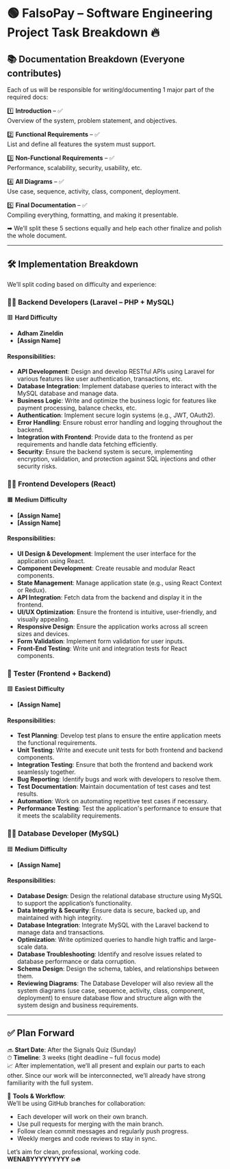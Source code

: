 # 🟢 FalsoPay – Software Engineering Project Task Breakdown 🔥

## 📚 Documentation Breakdown (Everyone contributes)
Each of us will be responsible for writing/documenting 1 major part of the required docs:

1️⃣ **Introduction** – ✅  
Overview of the system, problem statement, and objectives.

2️⃣ **Functional Requirements** – ✅  
List and define all features the system must support.

3️⃣ **Non-Functional Requirements** – ✅  
Performance, scalability, security, usability, etc.

4️⃣ **All Diagrams** – ✅  
Use case, sequence, activity, class, component, deployment.

5️⃣ **Final Documentation** – ✅  
Compiling everything, formatting, and making it presentable.

➡ We’ll split these 5 sections equally and help each other finalize and polish the whole document.

---

## 🛠 Implementation Breakdown
We’ll split coding based on difficulty and experience:

### 👨‍💻 Backend Developers (Laravel – PHP + MySQL)
🟥 **Hard Difficulty**
- **Adham Zineldin**
- **[Assign Name]**

#### Responsibilities:
- **API Development**: Design and develop RESTful APIs using Laravel for various features like user authentication, transactions, etc.
- **Database Integration**: Implement database queries to interact with the MySQL database and manage data.
- **Business Logic**: Write and optimize the business logic for features like payment processing, balance checks, etc.
- **Authentication**: Implement secure login systems (e.g., JWT, OAuth2).
- **Error Handling**: Ensure robust error handling and logging throughout the backend.
- **Integration with Frontend**: Provide data to the frontend as per requirements and handle data fetching efficiently.
- **Security**: Ensure the backend system is secure, implementing encryption, validation, and protection against SQL injections and other security risks.

### 👩‍💻 Frontend Developers (React)
🟧 **Medium Difficulty**
- **[Assign Name]**
- **[Assign Name]**

#### Responsibilities:
- **UI Design & Development**: Implement the user interface for the application using React.
- **Component Development**: Create reusable and modular React components.
- **State Management**: Manage application state (e.g., using React Context or Redux).
- **API Integration**: Fetch data from the backend and display it in the frontend.
- **UI/UX Optimization**: Ensure the frontend is intuitive, user-friendly, and visually appealing.
- **Responsive Design**: Ensure the application works across all screen sizes and devices.
- **Form Validation**: Implement form validation for user inputs.
- **Front-End Testing**: Write unit and integration tests for React components.

### 🧪 Tester (Frontend + Backend)
🟩 **Easiest Difficulty**
- **[Assign Name]**

#### Responsibilities:
- **Test Planning**: Develop test plans to ensure the entire application meets the functional requirements.
- **Unit Testing**: Write and execute unit tests for both frontend and backend components.
- **Integration Testing**: Ensure that both the frontend and backend work seamlessly together.
- **Bug Reporting**: Identify bugs and work with developers to resolve them.
- **Test Documentation**: Maintain documentation of test cases and test results.
- **Automation**: Work on automating repetitive test cases if necessary.
- **Performance Testing**: Test the application's performance to ensure that it meets the scalability requirements.

### 🧑‍💻 Database Developer (MySQL)
🟦 **Medium Difficulty**
- **[Assign Name]**

#### Responsibilities:
- **Database Design**: Design the relational database structure using MySQL to support the application’s functionality.
- **Data Integrity & Security**: Ensure data is secure, backed up, and maintained with high integrity.
- **Database Integration**: Integrate MySQL with the Laravel backend to manage data and transactions.
- **Optimization**: Write optimized queries to handle high traffic and large-scale data.
- **Database Troubleshooting**: Identify and resolve issues related to database performance or data corruption.
- **Schema Design**: Design the schema, tables, and relationships between them.
- **Reviewing Diagrams**: The Database Developer will also review all the system diagrams (use case, sequence, activity, class, component, deployment) to ensure database flow and structure align with the system design and business requirements.

---

## ✅ Plan Forward
🔜 **Start Date**: After the Signals Quiz (Sunday)  
⏱ **Timeline**: 3 weeks (tight deadline – full focus mode)  
📈 After implementation, we’ll all present and explain our parts to each other. Since our work will be interconnected, we’ll already have strong familiarity with the full system.

🧠 **Tools & Workflow**:  
We’ll be using GitHub branches for collaboration:
- Each developer will work on their own branch.
- Use pull requests for merging with the main branch.
- Follow clean commit messages and regularly push progress.
- Weekly merges and code reviews to stay in sync.

Let’s aim for clean, professional, working code.  
**WENABYYYYYYYYY 💥🔥**
